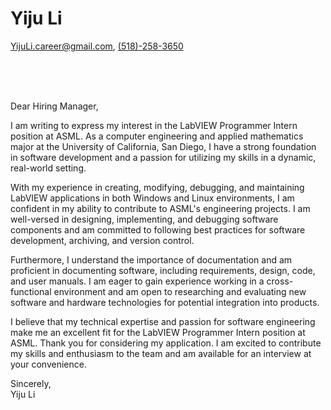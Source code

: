 # Yiju Li
[YijuLi.career@gmail.com](mailto:YijuLi.career@gmail.com), [(518)-258-3650](tel:5182583650)

<br><br><br>

Dear Hiring Manager,

I am writing to express my interest in the LabVIEW Programmer Intern position at ASML. As a computer engineering and applied mathematics major at the University of California, San Diego, I have a strong foundation in software development and a passion for utilizing my skills in a dynamic, real-world setting.

With my experience in creating, modifying, debugging, and maintaining LabVIEW applications in both Windows and Linux environments, I am confident in my ability to contribute to ASML's engineering projects. I am well-versed in designing, implementing, and debugging software components and am committed to following best practices for software development, archiving, and version control.

Furthermore, I understand the importance of documentation and am proficient in documenting software, including requirements, design, code, and user manuals. I am eager to gain experience working in a cross-functional environment and am open to researching and evaluating new software and hardware technologies for potential integration into products.

I believe that my technical expertise and passion for software engineering make me an excellent fit for the LabVIEW Programmer Intern position at ASML. Thank you for considering my application. I am excited to contribute my skills and enthusiasm to the team and am available for an interview at your convenience.

Sincerely,  
Yiju Li
